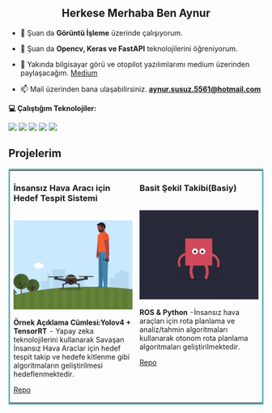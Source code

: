 <h2 align="center">Herkese Merhaba Ben Aynur  </h2>

- 🔭 Şuan da **Görüntü İşleme** üzerinde çalışıyorum.

- 🌱 Şuan da **Opencv, Keras ve FastAPI** teknolojilerini öğreniyorum.

- 📝 Yakında bilgisayar görü ve otopilot yazılımlarımı medium üzerinden paylaşacağım. [Medium](https://medium.com/@aynur.susuz.5561)

- 📫 Mail üzerinden bana ulaşabilirsiniz. **aynur.susuz.5561@hotmail.com**<br>


**💻 Çalıştığım Teknolojiler:**

<code><a href="" target="_blank"><img height="40" src="https://www.vectorlogo.zone/logos/python/python-official.svg"></a></code>
<code><a href="" target="_blank"><img height="50" src="https://www.vectorlogo.zone/logos/raspberrypi/raspberrypi-ar21.svg"></a></code>
<code><a href="" target="_blank"><img height="50" src="https://www.vectorlogo.zone/logos/linux/linux-ar21.svg"></a></code>
<code><a href="" target="_blank"><img height="50" src="https://www.vectorlogo.zone/logos/opencv/opencv-ar21.svg"></a></code>
<code><a href="" target="_blank"><img height="50" src="https://www.vectorlogo.zone/logos/tensorflow/tensorflow-ar21.svg"></a></code>

## Projelerim
<table bordercolor="#66b2b2">
  <tr>
    <td width="33%" valign="top">
      <h3>İnsansız Hava Aracı için Hedef Tespit Sistemi</h3>
        <br />
        <a target="_blank" href="https://github.com/aynursusuz/HAREKETLI-NESNE-TAKIBI">
            <img src="images/uav.webp" width="100%" alt="https://github.com/aynursusuz/HAREKETLI-NESNE-TAKIBI"/>
        </a>
        <p><strong>Örnek Açıklama Cümlesi:Yolov4 + TensorRT</strong> - Yapay zeka teknolojilerini kullanarak Savaşan İnsansız Hava Araclar için  hedef tespit takip ve hedefe kitlenme gibi algoritmaların geliştirilmesi hedeflenmektedir.</p>
        <p><a target="_blank" href="https://github.com/aynursusuz/HAREKETLI-NESNE-TAKIBI">Repo</a> </p>
    </td>
    <td width="33%" valign="top">
      <h3>Basit Şekil Takibi(Basiy)</h3>
        <br />
        <a target="_blank" href="https://github.com/aynursusuz/simple-shape-detection">
            <img src="images/shape.gif" width="100%" alt="https://github.com/aynursusuz/simple-shape-detection"/>
        </a>
        <p><strong>ROS & Python </strong> -İnsansız hava araçları için rota planlama ve analiz/tahmin algoritmaları kullanarak otonom rota planlama algoritmaları geliştirilmektedir.</p>  
        <p><a target="_blank" href="https://github.com/aynursusuz/simple-shape-detection">Repo</a> </p>
    </td>
  </tr>
</table>
